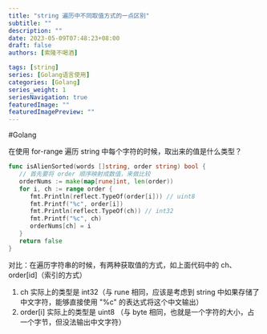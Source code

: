 ```yaml
---
title: "string 遍历中不同取值方式的一点区别"
subtitle: ""
description: ""
date: 2023-05-09T07:48:23+08:00
draft: false
authors: [索隆不喝酒]

tags: [string]
series: [Golang语言使用]
categories: [Golang]
series_weight: 1
seriesNavigation: true
featuredImage: ""
featuredImagePreview: ""
---
```

<!--more-->

#Golang 

在使用 for-range 遍历 string 中每个字符的时候，取出来的值是什么类型？

```go
func isAlienSorted(words []string, order string) bool {  
   // 首先要将 order 顺序映射成数值，来做比较  
   orderNums := make(map[rune]int, len(order))  
   for i, ch := range order {  
      fmt.Println(reflect.TypeOf(order[i])) // uint8  
      fmt.Printf("%c", order[i])  
      fmt.Println(reflect.TypeOf(ch)) // int32  
      fmt.Printf("%c", ch)  
      orderNums[ch] = i  
   }  
   return false  
}
```

对比：在遍历字符串的时候，有两种获取值的方式，如上面代码中的 ch、order[id]（索引的方式）
1. ch 实际上的类型是 int32（与 rune 相同，应该是考虑到 string 中如果存储了中文字符，能够直接使用 "%c" 的表达式将这个中文输出）
2. order[i] 实际上的类型是 uint8 （与 byte 相同，也就是一个字符的大小，占一个字节，但没法输出中文字符）